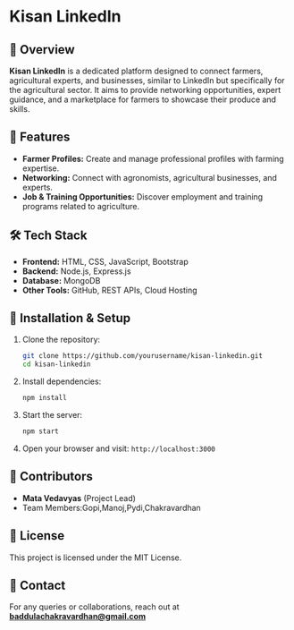 # Kisan LinkedIn

## 📌 Overview
**Kisan LinkedIn** is a dedicated platform designed to connect farmers, agricultural experts, and businesses, similar to LinkedIn but specifically for the agricultural sector. It aims to provide networking opportunities, expert guidance, and a marketplace for farmers to showcase their produce and skills.

## 🚀 Features
- **Farmer Profiles:** Create and manage professional profiles with farming expertise.
- **Networking:** Connect with agronomists, agricultural businesses, and experts.
- **Job & Training Opportunities:** Discover employment and training programs related to agriculture.

## 🛠️ Tech Stack
- **Frontend:** HTML, CSS, JavaScript, Bootstrap
- **Backend:** Node.js, Express.js
- **Database:** MongoDB
- **Other Tools:** GitHub, REST APIs, Cloud Hosting

## 🔧 Installation & Setup
1. Clone the repository:
   ```sh
   git clone https://github.com/yourusername/kisan-linkedin.git
   cd kisan-linkedin
   ```
2. Install dependencies:
   ```sh
   npm install
   ```
3. Start the server:
   ```sh
   npm start
   ```
4. Open your browser and visit: `http://localhost:3000`

## 🤝 Contributors
- **Mata Vedavyas** (Project Lead)
- Team Members:Gopi,Manoj,Pydi,Chakravardhan

## 📜 License
This project is licensed under the MIT License.

## 📩 Contact
For any queries or collaborations, reach out at **baddulachakravardhan@gmail.com**

